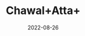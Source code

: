 ---
title: 'Chawal+Atta+'
date: '2022-08-26' 
metatag: '' 
inventory: '0' 
draft: false 
# meta description 
shortDescripton: ''
description: 'Powder+Form'
longdescription: ''
featured: True
# product Price
price: '40.0'
# Product Short Description
shortDescription: ''
productID: '4717A61D-1E25-ED11-9968-005056B3A416'
type: 'products'
category: 'Powder+Form' 
thumnailproduct: 'https://aminsaddiquidawakhana.eralive.net/images/products/4717A61D-1E25-ED11-9968-005056B3A4161.png' 
images:
  - image: 'images/products/4717A61D-1E25-ED11-9968-005056B3A4161.png'  
Variants:
---